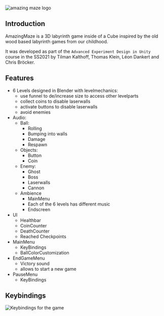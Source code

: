 ![amazing maze logo](maze/Assets/Resources/maze_title.png)

## Introduction
AmazingMaze is a 3D labyrinth game inside of a Cube inspired by the old wood based labyrinth games from our childhood.

It was developed as part of the `Advanced Experiment Design in Unity` course in the SS2021 by Tilman Kalthoff, Thomas Klein, Léon Dankert and Chris Bröcker.

## Features
* 6 Levels designed in Blender with levelmechanics:
  * use funnel to de/increase size to access other levelparts
  * collect coins to disable laserwalls
  * activate buttons to disable laserwalls
  * avoid enemies
* Audio:
  * Ball:
    * Rolling
    * Bumping into walls
    * Damage
    * Respawn
  * Objects:
    * Button
    * Coin
  * Enemy:
    * Ghost
    * Boss
    * Laserwalls
    * Cannon
  * Ambience
    * MainMenu
    * Each of the 6 levels has different music
    * Endscreen
* UI
  * Healthbar
  * CoinCounter
  * DeathCounter
  * Reached Checkpoints
* MainMenu
  * KeyBindings 
  * BallColorCustomization
* EndGameMenu
  * Victory sound
  * allows to start a new game 
* PauseMenu
  * KeyBindings

## Keybindings
![Keybindings for the game](maze/Assets/Resources/maze_keybindings.png)

